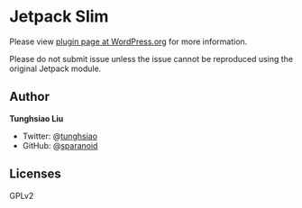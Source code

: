 # Jetpack Slim

Please view [plugin page at WordPress.org](https://wordpress.org/plugins/jetpack-slim/) for more information.

Please do not submit issue unless the issue cannot be reproduced using the original Jetpack module.

## Author

**Tunghsiao Liu**

- Twitter: @[tunghsiao](http://twitter.com/tunghsiao)
- GitHub: @[sparanoid](http://github.com/sparanoid)

## Licenses

GPLv2

